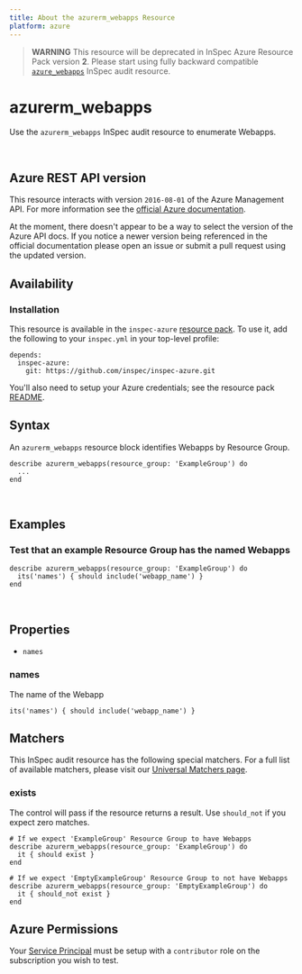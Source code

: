 ```yaml
---
title: About the azurerm_webapps Resource
platform: azure
---
```


> <b>WARNING</b>  This resource will be deprecated in InSpec Azure Resource Pack version **2**. Please start using fully backward compatible [`azure_webapps`](azure_webapps.md) InSpec audit resource.

# azurerm\_webapps

Use the `azurerm_webapps` InSpec audit resource to enumerate Webapps.

<br />

## Azure REST API version

This resource interacts with version `2016-08-01` of the Azure Management API.
For more information see the [official Azure documentation](https://docs.microsoft.com/en-us/rest/api/appservice/webapps/listbyresourcegroup).

At the moment, there doesn't appear to be a way to select the version of the
Azure API docs. If you notice a newer version being referenced in the official
documentation please open an issue or submit a pull request using the updated
version.

## Availability

### Installation

This resource is available in the `inspec-azure` [resource
pack](https://www.inspec.io/docs/reference/glossary/#resource-pack). To use it, add the
following to your `inspec.yml` in your top-level profile:

    depends:
      inspec-azure:
        git: https://github.com/inspec/inspec-azure.git

You'll also need to setup your Azure credentials; see the resource pack
[README](https://github.com/inspec/inspec-azure#inspec-for-azure).

## Syntax

An `azurerm_webapps` resource block identifies Webapps by
Resource Group.

    describe azurerm_webapps(resource_group: 'ExampleGroup') do
      ...
    end

<br />

## Examples

### Test that an example Resource Group has the named Webapps

    describe azurerm_webapps(resource_group: 'ExampleGroup') do
      its('names') { should include('webapp_name') }
    end

<br />

## Properties

  - `names`

### names

The name of the Webapp

    its('names') { should include('webapp_name') }

## Matchers

This InSpec audit resource has the following special matchers. For a full list of
available matchers, please visit our [Universal Matchers
page](https://www.inspec.io/docs/reference/matchers/).

### exists

The control will pass if the resource returns a result. Use `should_not` if you expect
zero matches.

    # If we expect 'ExampleGroup' Resource Group to have Webapps
    describe azurerm_webapps(resource_group: 'ExampleGroup') do
      it { should exist }
    end

    # If we expect 'EmptyExampleGroup' Resource Group to not have Webapps
    describe azurerm_webapps(resource_group: 'EmptyExampleGroup') do
      it { should_not exist }
    end

## Azure Permissions

Your [Service
Principal](https://docs.microsoft.com/en-us/azure/azure-resource-manager/resource-group-create-service-principal-portal)
must be setup with a `contributor` role on the subscription you wish to test.
